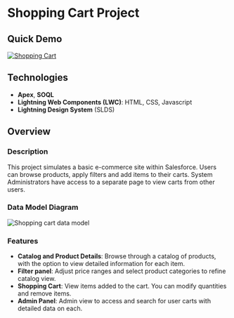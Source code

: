 # Shopping Cart Project
## Quick Demo

[![Shopping Cart](https://img.youtube.com/vi/K-vS2x0stIA/sddefault.jpg)](https://www.youtube.com/watch?v=K-vS2x0stIA)

## Technologies

  - **Apex**, **SOQL**
  - **Lightning Web Components (LWC)**: HTML, CSS, Javascript
  - **Lightning Design System** (SLDS)

## Overview

### Description

This project simulates a basic e-commerce site within Salesforce. Users can browse products, apply filters and add items to their carts. System Administrators have access to a separate page to view carts from other users.

### Data Model Diagram

![Shopping cart data model](https://i.gyazo.com/59478d9896da89ada71bb18a50e9280b.png)

### Features

+ **Catalog and Product Details**: Browse through a catalog of products, with the option to view detailed information for each item.
+ **Filter panel**: Adjust price ranges and select product categories to refine catalog view.
+ **Shopping Cart**: View items added to the cart. You can modify quantities and remove items.
+ **Admin Panel**: Admin view to access and search for user carts with detailed data on each.



